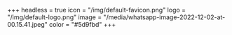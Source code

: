 +++
headless = true
icon = "/img/default-favicon.png"
logo = "/img/default-logo.png"
image = "/media/whatsapp-image-2022-12-02-at-00.15.41.jpeg"
color = "#5d9fbd"
+++
